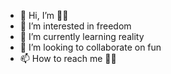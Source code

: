 - 👋 Hi, I’m 🌭🥊
- 👀 I’m interested in freedom
- 🌱 I’m currently learning reality
- 💞️ I’m looking to collaborate on fun
- 📫 How to reach me 📣📞

<!---
HotdogFighter/HotdogFighter is a ✨ special ✨ repository because its `README.md` (this file) appears on your GitHub profile.
You can click the Preview link to take a look at your changes.
--->

